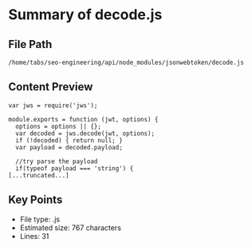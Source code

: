 # Summary of decode.js
  
## File Path
`/home/tabs/seo-engineering/api/node_modules/jsonwebtoken/decode.js`

## Content Preview
```
var jws = require('jws');

module.exports = function (jwt, options) {
  options = options || {};
  var decoded = jws.decode(jwt, options);
  if (!decoded) { return null; }
  var payload = decoded.payload;

  //try parse the payload
  if(typeof payload === 'string') {
[...truncated...]
```

## Key Points
- File type: .js
- Estimated size: 767 characters
- Lines: 31
